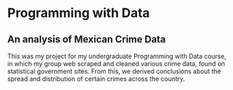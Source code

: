 # Programming with Data
## An analysis of Mexican Crime Data

This was my project for my undergraduate Programming with Data course, in which my group web scraped and cleaned various crime data, found on statistical government sites. From this, we derived conclusions about the spread and distribution of certain crimes across the country.
